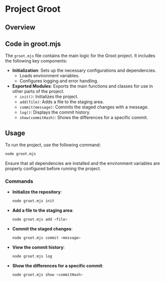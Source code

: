 # Project Groot

## Overview

## Code in groot.mjs

The `groot.mjs` file contains the main logic for the Groot project. It includes the following key components:

- **Initialization**: Sets up the necessary configurations and dependencies.
  - Loads environment variables.
  - Configures logging and error handling.
- **Exported Modules**: Exports the main functions and classes for use in other parts of the project.
  - `init()`: Initializes the project.
  - `add(file)`: Adds a file to the staging area.
  - `commit(message)`: Commits the staged changes with a message.
  - `log()`: Displays the commit history.
  - `show(commitHash)`: Shows the differences for a specific commit.

## Usage

To run the project, use the following command:

```bash
node groot.mjs
```

Ensure that all dependencies are installed and the environment variables are properly configured before running the project.

### Commands

- **Initialize the repository**:

  ```bash
  node groot.mjs init
  ```

- **Add a file to the staging area**:

  ```bash
  node groot.mjs add <file>
  ```

- **Commit the staged changes**:

  ```bash
  node groot.mjs commit <message>
  ```

- **View the commit history**:

  ```bash
  node groot.mjs log
  ```

- **Show the differences for a specific commit**:
  ```bash
  node groot.mjs show <commitHash>
  ```
